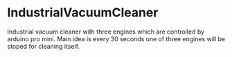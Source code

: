 # IndustrialVacuumCleaner
Industrial vacuum cleaner with three engines which are controlled by arduino pro mini. 
Main idea is every 30 seconds one of three engines will be stoped for cleaning itself. 
